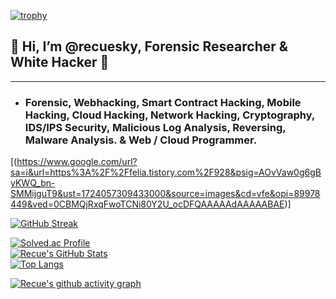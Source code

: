 [![trophy](https://github-profile-trophy.vercel.app/?username=recuesky&theme=algolia&column=10)](https://github.com/recuesky/)

## 💫 Hi, I’m @recuesky, Forensic Researcher & White Hacker 💫

-----------------------------

- ### Forensic, Webhacking, Smart Contract Hacking, Mobile Hacking, Cloud Hacking, Network Hacking, Cryptography, IDS/IPS Security, Malicious Log Analysis, Reversing, Malware Analysis. & Web / Cloud Programmer.
[(https://www.google.com/url?sa=i&url=https%3A%2F%2Ffelia.tistory.com%2F928&psig=AOvVaw0g6gByKWQ_bn-SMMijguT9&ust=1724057309433000&source=images&cd=vfe&opi=89978449&ved=0CBMQjRxqFwoTCNi80Y2U_ocDFQAAAAAdAAAAABAE)]

[![GitHub Streak](https://github-readme-streak-stats.herokuapp.com/?user=recuesky&theme=holi-theme)](https://git.io/streak-stats)

[![Solved.ac Profile](http://mazassumnida.wtf/api/v2/generate_badge?boj=dsph9245)](https://solved.ac/dsph9245) <br/>
[![Recue's GitHub Stats](https://github-readme-stats.vercel.app/api?username=recuesky&hide=contribs,prs&show_icons=true&theme=ambient_gradient)](https://github.com/anuraghazra/github-readme-stats)
<br>
[![Top Langs](https://github-readme-stats.vercel.app/api/top-langs/?username=recuesky&langs_count=10&hide=contribs,prs&show_icons=true&theme=ambient_gradient)](https://github.com/anuraghazra/github-readme-stats)

[![Recue's github activity graph](https://github-readme-activity-graph.vercel.app/graph?username=recuesky&theme=react-dark&border=true)](https://github.com/ashutosh00710/github-readme-activity-graph)
